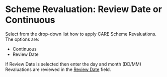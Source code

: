 # Scheme Revaluation: Review Date or Continuous

Select from the drop-down list how to apply CARE Scheme Revaluations.
The options are:

-   Continuous
-   Review Date

If Review Date is selected then enter the day and month (DD/MM)
Revaluations are reviewed in the [Review Date](actives_basis+revdat.md)
field.
